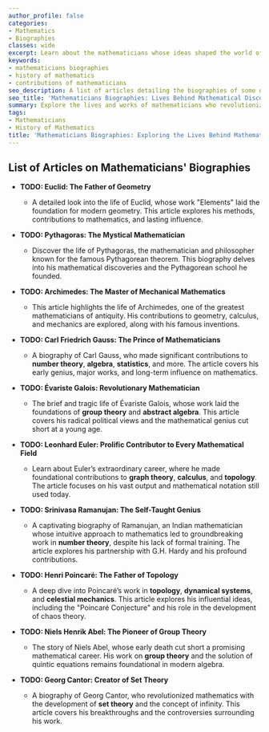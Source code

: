 ```yaml
---
author_profile: false
categories:
- Mathematics
- Biographies
classes: wide
excerpt: Learn about the mathematicians whose ideas shaped the world of mathematics. From Pythagoras to John Nash, this collection of biographies covers their discoveries and legacies.
keywords:
- mathematicians biographies
- history of mathematics
- contributions of mathematicians
seo_description: A list of articles detailing the biographies of some of the most influential mathematicians in history, including their contributions and lasting impact on the field of mathematics.
seo_title: 'Mathematicians Biographies: Lives Behind Mathematical Discoveries'
summary: Explore the lives and works of mathematicians who revolutionized the world with their groundbreaking discoveries. This list offers biographies of notable figures across different mathematical fields and eras.
tags:
- Mathematicians
- History of Mathematics
title: 'Mathematicians Biographies: Exploring the Lives Behind Mathematical Discoveries'
---
```


## List of Articles on Mathematicians' Biographies

- **TODO: Euclid: The Father of Geometry**
   - A detailed look into the life of Euclid, whose work "Elements" laid the foundation for modern geometry. This article explores his methods, contributions to mathematics, and lasting influence.

- **TODO: Pythagoras: The Mystical Mathematician**
   - Discover the life of Pythagoras, the mathematician and philosopher known for the famous Pythagorean theorem. This biography delves into his mathematical discoveries and the Pythagorean school he founded.

- **TODO: Archimedes: The Master of Mechanical Mathematics**
   - This article highlights the life of Archimedes, one of the greatest mathematicians of antiquity. His contributions to geometry, calculus, and mechanics are explored, along with his famous inventions.







- **TODO: Carl Friedrich Gauss: The Prince of Mathematicians**
   - A biography of Carl Gauss, who made significant contributions to **number theory**, **algebra**, **statistics**, and more. The article covers his early genius, major works, and long-term influence on mathematics.



- **TODO: Évariste Galois: Revolutionary Mathematician**
   - The brief and tragic life of Évariste Galois, whose work laid the foundations of **group theory** and **abstract algebra**. This article covers his radical political views and the mathematical genius cut short at a young age.




- **TODO: Leonhard Euler: Prolific Contributor to Every Mathematical Field**
   - Learn about Euler’s extraordinary career, where he made foundational contributions to **graph theory**, **calculus**, and **topology**. The article focuses on his vast output and mathematical notation still used today.

- **TODO: Srinivasa Ramanujan: The Self-Taught Genius**
   - A captivating biography of Ramanujan, an Indian mathematician whose intuitive approach to mathematics led to groundbreaking work in **number theory**, despite his lack of formal training. The article explores his partnership with G.H. Hardy and his profound contributions.



- **TODO: Henri Poincaré: The Father of Topology**
   - A deep dive into Poincaré’s work in **topology**, **dynamical systems**, and **celestial mechanics**. This article explores his influential ideas, including the "Poincaré Conjecture" and his role in the development of chaos theory.

- **TODO: Niels Henrik Abel: The Pioneer of Group Theory**
   - The story of Niels Abel, whose early death cut short a promising mathematical career. His work on **group theory** and the solution of quintic equations remains foundational in modern algebra.

- **TODO: Georg Cantor: Creator of Set Theory**
   - A biography of Georg Cantor, who revolutionized mathematics with the development of **set theory** and the concept of infinity. This article covers his breakthroughs and the controversies surrounding his work.
